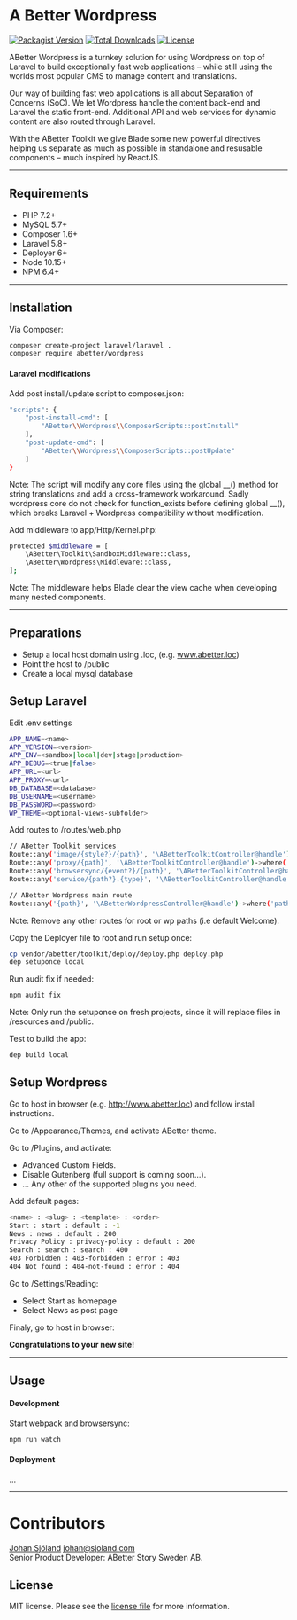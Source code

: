 # A Better Wordpress

[![Packagist Version](https://img.shields.io/packagist/v/abetter/wordpress.svg)](https://packagist.org/packages/abetter/wordpress)
[![Total Downloads](https://poser.pugx.org/abetter/wordpress/downloads.svg)](https://packagist.org/packages/abetter/wordpress)
[![License](https://poser.pugx.org/abetter/wordpress/license.svg)](https://packagist.org/packages/abetter/wordpress)

ABetter Wordpress is a turnkey solution for using Wordpress on top of Laravel to
build exceptionally fast web applications – while still using the worlds most popular CMS to manage content and translations.

Our way of building fast web applications is all about Separation of Concerns (SoC). We let Wordpress handle the content back-end and Laravel the static front-end. Additional API and web services for dynamic content are also routed through Laravel.

With the ABetter Toolkit we give Blade some new powerful directives helping us separate as much as possible in standalone and resusable components – much inspired by ReactJS.

---

## Requirements

* PHP 7.2+
* MySQL 5.7+
* Composer 1.6+
* Laravel 5.8+
* Deployer 6+
* Node 10.15+
* NPM 6.4+

---

## Installation

Via Composer:

```bash
composer create-project laravel/laravel .
composer require abetter/wordpress
```

#### Laravel modifications

Add post install/update script to composer.json:

```bash
"scripts": {
	"post-install-cmd": [
		"ABetter\\Wordpress\\ComposerScripts::postInstall"
	],
	"post-update-cmd": [
		"ABetter\\Wordpress\\ComposerScripts::postUpdate"
	]
}
```

Note: The script will modify any core files using the global __() method for string translations and add a cross-framework workaround. Sadly wordpress core do not check for function_exists before defining global __(), which breaks Laravel + Wordpress compatibility without modification.

Add middleware to app/Http/Kernel.php:

```bash
protected $middleware = [
	\ABetter\Toolkit\SandboxMiddleware::class,
	\ABetter\Wordpress\Middleware::class,
];
```

Note: The middleware helps Blade clear the view cache when developing many nested components.

---

## Preparations

* Setup a local host domain using .loc, (e.g. www.abetter.loc)
* Point the host to /public
* Create a local mysql database

## Setup Laravel

Edit .env settings

```bash
APP_NAME=<name>
APP_VERSION=<version>
APP_ENV=<sandbox|local|dev|stage|production>
APP_DEBUG=<true|false>
APP_URL=<url>
APP_PROXY=<url>
DB_DATABASE=<database>
DB_USERNAME=<username>
DB_PASSWORD=<password>
WP_THEME=<optional-views-subfolder>
```

Add routes to /routes/web.php

```bash
// ABetter Toolkit services
Route::any('image/{style?}/{path}', '\ABetterToolkitController@handle')->where('path','.*');
Route::any('proxy/{path}', '\ABetterToolkitController@handle')->where('path','.*');
Route::any('browsersync/{event?}/{path}', '\ABetterToolkitController@handle')->where('path','.*');
Route::any('service/{path?}.{type}', '\ABetterToolkitController@handle')->where(['path'=>'.*','type'=>'json']);

// ABetter Wordpress main route
Route::any('{path}', '\ABetterWordpressController@handle')->where('path','.*');
```

Note: Remove any other routes for root or wp paths (i.e default Welcome).

Copy the Deployer file to root and run setup once:

```bash
cp vendor/abetter/toolkit/deploy/deploy.php deploy.php
dep setuponce local
```

Run audit fix if needed:

```bash
npm audit fix
```

Note: Only run the setuponce on fresh projects, since it will replace files in /resources and /public.

Test to build the app:
```bash
dep build local
```

## Setup Wordpress

Go to host in browser (e.g. http://www.abetter.loc) and follow install instructions.

Go to /Appearance/Themes, and activate ABetter theme.

Go to /Plugins, and activate:

* Advanced Custom Fields.
* Disable Gutenberg (full support is coming soon...).
* ... Any other of the supported plugins you need.

Add default pages:

```bash
<name> : <slug> : <template> : <order>
Start : start : default : -1
News : news : default : 200
Privacy Policy : privacy-policy : default : 200
Search : search : search : 400
403 Forbidden : 403-forbidden : error : 403
404 Not found : 404-not-found : error : 404
```

Go to /Settings/Reading:

* Select Start as homepage
* Select News as post page

Finaly, go to host in browser:

**Congratulations to your new site!**

---

## Usage

#### Development

Start webpack and browsersync:

```bash
npm run watch
```

#### Deployment

...

---

# Contributors

[Johan Sjöland](https://www.abetterstory.com/]) <johan@sjoland.com>  
Senior Product Developer: ABetter Story Sweden AB.

## License

MIT license. Please see the [license file](LICENSE) for more information.
